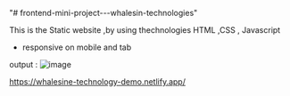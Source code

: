"# frontend-mini-project---whalesin-technologies" 

This is the Static website ,by using thechnologies  HTML ,CSS , Javascript

* responsive on mobile and tab

output :
![image](https://user-images.githubusercontent.com/105235204/198010729-6b65e703-304a-4774-a68c-4fe1d3c5285a.png)


https://whalesine-technology-demo.netlify.app/
